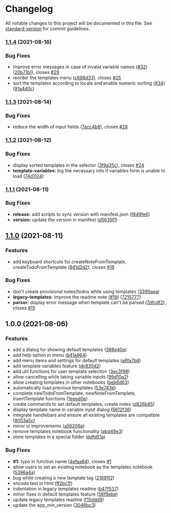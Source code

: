 # Changelog

All notable changes to this project will be documented in this file. See [standard-version](https://github.com/conventional-changelog/standard-version) for commit guidelines.

### [1.1.4](https://github.com/joplin/plugin-templates/compare/v1.1.3...v1.1.4) (2021-08-16)


### Bug Fixes

* improve error messages in case of invalid variable names ([#32](https://github.com/joplin/plugin-templates/issues/32)) ([20b71b1](https://github.com/joplin/plugin-templates/commit/20b71b190b45a733c6af8d9b0f15f84ede572cb6)), closes [#29](https://github.com/joplin/plugin-templates/issues/29)
* reorder the templates menu ([c698d33](https://github.com/joplin/plugin-templates/commit/c698d33487fbdc5c1ef0d525566c650484fa326c)), closes [#25](https://github.com/joplin/plugin-templates/issues/25)
* sort the templates according to locale and enable numeric sorting ([#34](https://github.com/joplin/plugin-templates/issues/34)) ([91a4d0c](https://github.com/joplin/plugin-templates/commit/91a4d0cad5a27357f442d8f7ced54c541e914729))

### [1.1.3](https://github.com/joplin/plugin-templates/compare/v1.1.2...v1.1.3) (2021-08-14)


### Bug Fixes

* reduce the width of input fields ([7acc4b8](https://github.com/joplin/plugin-templates/commit/7acc4b857b4a707747d1fbd7fd01142615608828)), closes [#28](https://github.com/joplin/plugin-templates/issues/28)

### [1.1.2](https://github.com/joplin/plugin-templates/compare/v1.1.1...v1.1.2) (2021-08-12)


### Bug Fixes

* display sorted templates in the selector ([3f9a35c](https://github.com/joplin/plugin-templates/commit/3f9a35c7ef6eb3420c6aa0012604947b8c08ab09)), closes [#24](https://github.com/joplin/plugin-templates/issues/24)
* **template-variables:** log the necessary info if variables form is unable to load ([74d1124](https://github.com/joplin/plugin-templates/commit/74d1124e0f865f41acefe6657ab2155b4a41c63c))

### [1.1.1](https://github.com/joplin/plugin-templates/compare/v1.1.0...v1.1.1) (2021-08-11)


### Bug Fixes

* **release:** add scripts to sync version with manifest.json ([f849fe6](https://github.com/joplin/plugin-templates/commit/f849fe680a5e785b2d9dadee4939de511cef0574))
* **version:** update the version in manifest ([d5635f1](https://github.com/joplin/plugin-templates/commit/d5635f1c627c8d65800f35883b1e27c7e4b2847a))

## [1.1.0](https://github.com/joplin/plugin-templates/compare/v1.0.0...v1.1.0) (2021-08-11)


### Features

* add keyboard shortcuts for createNoteFromTemplate, createTodoFromTemplate ([941d2d2](https://github.com/joplin/plugin-templates/commit/941d2d239e462597cc20b12ca2374038463320b9)), closes [#18](https://github.com/joplin/plugin-templates/issues/18)


### Bug Fixes

* don't create provisional notes/todos while using templates ([3399aea](https://github.com/joplin/plugin-templates/commit/3399aead0ec33998997c373703d80e29282d579c))
* **legacy-templates:** improve the readme note ([#19](https://github.com/joplin/plugin-templates/issues/19)) ([7215777](https://github.com/joplin/plugin-templates/commit/7215777607f40845716cf8d4c94f3cdd3920c4ca))
* **parser:** display error message when template can't be parsed ([7dfcdf2](https://github.com/joplin/plugin-templates/commit/7dfcdf2d6fc4847f0aad45639361566f882e492c)), closes [#15](https://github.com/joplin/plugin-templates/issues/15)

## 1.0.0 (2021-08-06)


### Features

* add a dialog for showing default templates ([388e40e](https://github.com/joplin/plugin-templates/commit/388e40e40c81efe6e719da3b0e560a473e5e5c2a))
* add help option in menu ([b41a964](https://github.com/joplin/plugin-templates/commit/b41a9640f00b9124d25a2afdfa89bd178c764673))
* add menu items and settings for default templates ([a8fa7b6](https://github.com/joplin/plugin-templates/commit/a8fa7b6e2f266c73bac6f0c417dc4098e1011bb2))
* add template variables feature ([dc835d2](https://github.com/joplin/plugin-templates/commit/dc835d2e76fbb597048b046c0612fc5cee52bad7))
* add util functions for user template selection ([3ec3f98](https://github.com/joplin/plugin-templates/commit/3ec3f983d6a336464fd00e72303587e7288bcbdf))
* allow cancelling while taking variable inputs ([99d10a2](https://github.com/joplin/plugin-templates/commit/99d10a202c5f477b1188696955b0b9344a9e8a29))
* allow creating templates in other notebooks ([beb6d63](https://github.com/joplin/plugin-templates/commit/beb6d639c80c7afb1cbbd3e1f6fef8ef7a78028e))
* automatically load previous templates ([53e743e](https://github.com/joplin/plugin-templates/commit/53e743e5b1825ae2c7c15fad07d1e396d683b6c9))
* complete newTodoFromTemplate, newNoteFromTemplate, insertTemplate functions ([1eeed0e](https://github.com/joplin/plugin-templates/commit/1eeed0e69beba172b85a190499c7e0246bdbc2be))
* create commands to set default templates, create notes ([d826b85](https://github.com/joplin/plugin-templates/commit/d826b858adc75c234316f9c86d394601db1150d6))
* display template name in variable input dialog ([5612f36](https://github.com/joplin/plugin-templates/commit/5612f3650de78ae0986d550bc35b58e39c287f40))
* integrate handlebars and ensure all existing templates are compatible ([8053a5c](https://github.com/joplin/plugin-templates/commit/8053a5cf555f1aabc4de52611e2d813bce44f153))
* minor ui improvements ([a56206a](https://github.com/joplin/plugin-templates/commit/a56206a86bcc00dddc4e64900df34285cbe8e628))
* remove templates notebook functionality ([abd49e3](https://github.com/joplin/plugin-templates/commit/abd49e36631e32b22007e9ecf253a60f27e6d76c))
* store templates in a special folder ([ddfd51a](https://github.com/joplin/plugin-templates/commit/ddfd51a404c0ff6ad0ca9d189a4de960cab46ced))


### Bug Fixes

* **#1:** typo in function name ([4efaa84](https://github.com/joplin/plugin-templates/commit/4efaa84e0d7adc7dbd1a7a7eab2c3ea3fe638246)), closes [#1](https://github.com/joplin/plugin-templates/issues/1)
* allow users to set an existing notebook as the templates notebook ([5396a4a](https://github.com/joplin/plugin-templates/commit/5396a4a4ab6962d46caab5e9fd0ab8193f5bf2ea))
* bug while creating a new template tag ([21891f2](https://github.com/joplin/plugin-templates/commit/21891f2b181d10090b6f2f8e40de5f36c3f9c1bc))
* encode text in html ([ff2bc1f](https://github.com/joplin/plugin-templates/commit/ff2bc1fbfb2e47eb46a0e380802c4d31a97150b9))
* indentation in legacy templates readme ([b47f537](https://github.com/joplin/plugin-templates/commit/b47f5375b0135ecfc6fdfd6695e1734f5960e612))
* minor fixes in default templates feature ([56f9ebe](https://github.com/joplin/plugin-templates/commit/56f9ebe887e29cd77c27648b81e666ac3e4fe27d))
* update legacy templates readme ([f15ddd9](https://github.com/joplin/plugin-templates/commit/f15ddd995539170eaade59277cf94afdeed2f2e1))
* update the app_min_version ([3046bc3](https://github.com/joplin/plugin-templates/commit/3046bc3062801ee2f3e56e972e9cf2725ffb58ea))
